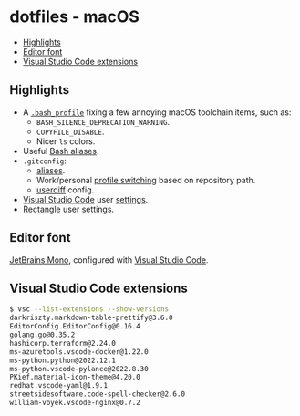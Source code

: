 # dotfiles - macOS

- [Highlights](#highlights)
- [Editor font](#editor-font)
- [Visual Studio Code extensions](#visual-studio-code-extensions)

## Highlights

- A [`.bash_profile`](.bash_profile) fixing a few annoying macOS toolchain items, such as:
	- `BASH_SILENCE_DEPRECATION_WARNING`.
	- `COPYFILE_DISABLE`.
	- Nicer `ls` colors.
- Useful [Bash aliases](.bash_profile#L53-L72).
- `.gitconfig`:
	- [aliases](.gitconfig#L42-L65).
	- Work/personal [profile switching](.gitconfig#L64-L65) based on repository path.
	- [userdiff](.gitattributes-global) config.
- [Visual Studio Code](https://code.visualstudio.com/) user [settings](app/vscode).
- [Rectangle](https://github.com/rxhanson/Rectangle) user [settings](app/rectangle/RectangleConfig.json).

## Editor font

[JetBrains Mono](https://github.com/JetBrains/JetBrainsMono), configured with [Visual Studio Code](app/vscode/settings.json#L7-L9).

## Visual Studio Code extensions

```sh
$ vsc --list-extensions --show-versions
darkriszty.markdown-table-prettify@3.6.0
EditorConfig.EditorConfig@0.16.4
golang.go@0.35.2
hashicorp.terraform@2.24.0
ms-azuretools.vscode-docker@1.22.0
ms-python.python@2022.12.1
ms-python.vscode-pylance@2022.8.30
PKief.material-icon-theme@4.20.0
redhat.vscode-yaml@1.9.1
streetsidesoftware.code-spell-checker@2.6.0
william-voyek.vscode-nginx@0.7.2
```
